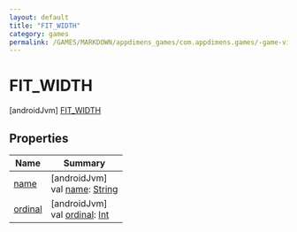 ```yaml
---
layout: default
title: "FIT_WIDTH"
category: games
permalink: /GAMES/MARKDOWN/appdimens_games/com.appdimens.games/-game-viewport-mode/-f-i-t_-w-i-d-t-h/index.html
---
```


# FIT_WIDTH

[androidJvm]
[FIT_WIDTH](README.md)

## Properties

| Name | Summary |
|---|---|
| [name](../-c-r-o-p/README.md#-372974862%2FProperties%2F-188932584) | [androidJvm]<br>val [name](../-c-r-o-p/README.md#-372974862%2FProperties%2F-188932584): [String](https://kotlinlang.org/api/core/kotlin-stdlib/kotlin/-string/index.html) |
| [ordinal](../-c-r-o-p/README.md#-739389684%2FProperties%2F-188932584) | [androidJvm]<br>val [ordinal](../-c-r-o-p/README.md#-739389684%2FProperties%2F-188932584): [Int](https://kotlinlang.org/api/core/kotlin-stdlib/kotlin/-int/index.html) |